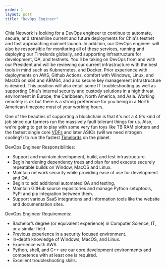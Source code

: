 ```yaml
---
order: 1
layout: post
title: "DevOps Engineer"
---
```


Chia Network is looking for a DevOps engineer to continue to automate, secure, and streamline current and future deployments for Chia's testnet and fast approaching mainnet launch. In addition, our DevOps engineer will also be responsible for monitoring all of these services, running and deploying our Timelords globally, and supporting infrastructure for development, QA, and testnets. You'll be taking on DevOps from and with our President and will be reviewing our current infrastructure with the best tools in mind such as Kubnernetes, and Docker. Prior experience with deployments on AWS, Github Actions, comfort with Windows, Linux, and MacOS on x64 and ARM64, and also secure key management infrastructure is desired. This position will also entail some IT troubleshooting as well as supporting Chia's internal security and custody solutions in a high threat environment in Europe, the Caribbean, North America, and Asia. Working remotely is ok but there is a strong preference for you being in a North American timezone most of your working hours.

One of the beauties of supporting a blockchain is that it's not a 4 9's kind of job since our farmers run the massively fault tolerant things for us. Also, we're going to get to play with some very fun toys like TB RAM plotters and the fastest single core [VDFs](https://blog.trailofbits.com/2018/10/12/introduction-to-verifiable-delay-functions-vdfs/) and later ASICs (will we need nitrogen cooling?) to run the fastest [Timelords](https://github.com/Chia-Network/chia-blockchain/wiki/Network-Architecture#timelords) on the planet.

DevOps Engineer Responsibilities:
- Support and maintain development, build, and test infrastructure.
- Begin hardening dependency trees and plan for and execute securely repeatable builds on Window, MacOS and Linux.
- Maintain network security while providing ease of use for development and QA.
- Begin to add additional automated QA and testing.
- Maintain GitHub source repositories and manage Python setuptools, PyPI and pip integration between them.
- Support various SaaS integrations and information tools like the website and documentation sites.

DevOps Engineer Requirements:
- Bachelor’s degree (or equivalent experience) in Computer Science, IT, or a similar field.
- Previous experience in a security focused environment.
- In-depth knowledge of Windows, MacOS, and Linux.
- Experience with AWS.
- Python, shell, and C++ are our core development environments and competence with at least one is required.
- Excellent troubleshooting skills.
